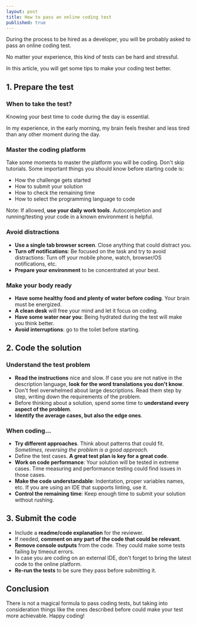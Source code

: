 ```yaml
---
layout: post
title: How to pass an online coding test
published: true
---
```


During the process to be hired as a developer, you will be probably asked to pass an online coding test.

No matter your experience, this kind of tests can be hard and stressful.

In this article, you will get some tips to make your coding test better.



## 1. Prepare the test

### When to take the test?
Knowing your best time to code during the day is essential.

In my experience, in the early morning, my brain feels fresher and less tired than any other moment during the day.



### Master the coding platform

Take some moments to master the platform you will be coding. Don't skip tutorials.
Some important things you should know before starting code is:
- How the challenge gets started
- How to submit your solution
- How to check the remaining time
- How to select the programming language to code

Note: If allowed, **use your daily work tools**. Autocompletion and running/testing your code in a known environment is helpful.



### Avoid distractions
- **Use a single tab browser screen**. Close anything that could distract you.
- **Turn off notifications**: Be focused on the task and try to avoid distractions: Turn off your mobile phone, watch, browser/OS notifications, etc.
- **Prepare your environment** to be concentrated at your best.



### Make your body ready
- **Have some healthy food and plenty of water before coding**. Your brain must be energized.
- **A clean desk** will free your mind and let it focus on coding.
- **Have some water near you**: Being hydrated during the test will make you think better.
- **Avoid interruptions**: go to the toilet before starting.


## 2. Code the solution

### Understand the test problem

- **Read the instructions** nice and slow. If case you are not native in the description language, **look for the word translations you don't know**.
- Don't feel overwhelmed about large descriptions. Read them step by step, writing down the requirements of the problem.
- Before thinking about a solution, spend some time to **understand every aspect of the problem**.
- **Identify the average cases, but also the edge ones**.



### When coding...

- **Try different approaches**. Think about patterns that could fit. *Sometimes, reversing the problem is a good approach.*
- Define the test cases. **A great test plan is key for a great code**.
- **Work on code performance**: Your solution will be tested in extreme cases. Time measuring and performance testing could find issues in those cases.
- **Make the code understandable**: Indentation, proper variables names, etc. If you are using an IDE that supports linting, use it.
- **Control the remaining time**: Keep enough time to submit your solution without rushing.




## 3. Submit the code

- Include a **readme/code explanation** for the reviewer.
- If needed, **comment on any part of the code that could be relevant**.
- **Remove console outputs** from the code. They could make some tests failing by timeout errors.
- In case you are coding on an external IDE, don't forget to bring the latest code to the online platform.
- **Re-run the tests** to be sure they pass before submitting it.




## Conclusion

There is not a magical formula to pass coding tests, but taking into consideration things like the ones described before could make your test more achievable.
Happy coding!
